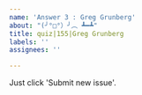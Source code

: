 ```yaml
---
name: 'Answer 3 : Greg Grunberg'
about: "(╯°□°）╯︵ ┻━┻"
title: quiz|155|Greg Grunberg
labels: ''
assignees: ''

---
```


Just click 'Submit new issue'.
